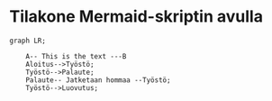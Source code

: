 # Tilakone Mermaid-skriptin avulla


```mermaid
graph LR;

    A-- This is the text ---B
    Aloitus-->Työstö;
    Työstö-->Palaute;
    Palaute-- Jatketaan hommaa --Työstö;
    Työstö-->Luovutus;
```
